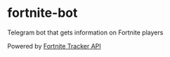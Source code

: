 # fortnite-bot
Telegram bot that gets information on Fortnite players

Powered by [Fortnite Tracker API](https://fortnitetracker.com/site-api)
